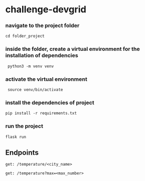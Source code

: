 # challenge-devgrid

### navigate to the project folder

```cd folder_project```

### inside the folder, create a virtual environment for the installation of dependencies
``` python3 -m venv venv```

### activate the virtual environment
``` source venv/bin/activate```

### install the dependencies of project
``` pip install -r requirements.txt ```

### run the project
``` flask run ```

## Endpoints

```get: /temperature/<city_name>```

```get: /temperature?max=<max_number>```

